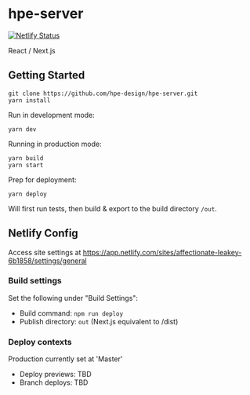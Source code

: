 # hpe-server
[![Netlify Status](https://api.netlify.com/api/v1/badges/9b150011-1acd-47e3-8a8d-b6d4ea3e51bd/deploy-status)](https://app.netlify.com/sites/affectionate-leakey-6b1858/deploys)

React / Next.js

## Getting Started
```
git clone https://github.com/hpe-design/hpe-server.git
yarn install
```

Run in development mode:
```
yarn dev
```

Running in production mode:
```
yarn build
yarn start
```

Prep for deployment:
```
yarn deploy
```
Will first run tests, then build & export to the build directory `/out`.

## Netlify Config
Access site settings at https://app.netlify.com/sites/affectionate-leakey-6b1858/settings/general

### Build settings
Set the following under "Build Settings":
- Build command: `npm run deploy`
- Publish directory: `out` (Next.js equivalent to /dist)

### Deploy contexts
Production currently set at 'Master'
- Deploy previews: TBD
- Branch deploys: TBD

